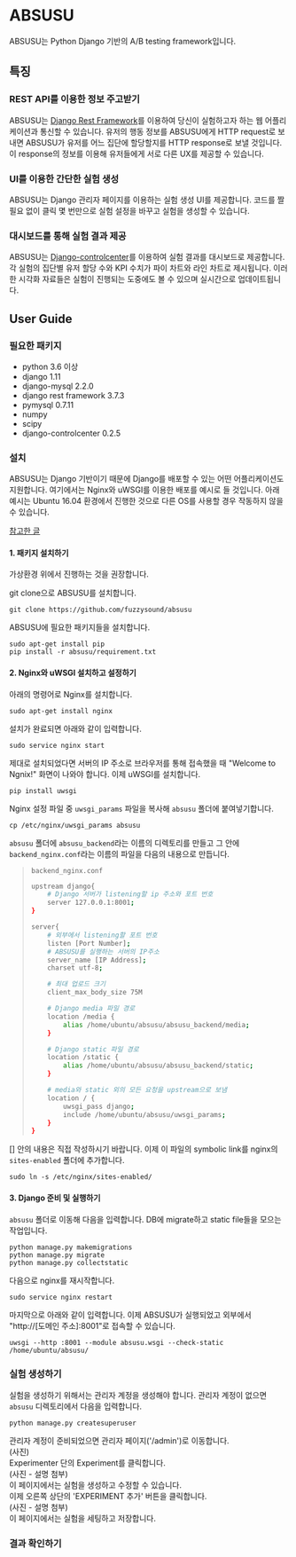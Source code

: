 # ABSUSU
ABSUSU는 Python Django 기반의 A/B testing framework입니다.
## 특징
### REST API를 이용한 정보 주고받기
ABSUSU는 [Django Rest Framework](http://www.django-rest-framework.org/)를 이용하여 당신이 실험하고자 하는 웹 어플리케이션과 통신할 수 있습니다. 유저의 행동 정보를 ABSUSU에게 HTTP request로 보내면 ABSUSU가 유저를 어느 집단에 할당할지를 HTTP response로 보낼 것입니다. 이 response의 정보를 이용해 유저들에게 서로 다른 UX를 제공할 수 있습니다.

### UI를 이용한 간단한 실험 생성
ABSUSU는 Django 관리자 페이지를 이용하는 실험 생성 UI를 제공합니다. 코드를 짤 필요 없이 클릭 몇 번만으로 실험 설정을 바꾸고 실험을 생성할 수 있습니다.

### 대시보드를 통해 실험 결과 제공
ABSUSU는 [Django-controlcenter](https://github.com/byashimov/django-controlcenter)를 이용하여 실험 결과를 대시보드로 제공합니다. 각 실험의 집단별 유저 할당 수와 KPI 수치가 파이 차트와 라인 차트로 제시됩니다. 이러한 시각화 자료들은 실험이 진행되는 도중에도 볼 수 있으며 실시간으로 업데이트됩니다. 
## User Guide
### 필요한 패키지
- python 3.6 이상
- django 1.11
- django-mysql 2.2.0
- django rest framework 3.7.3
- pymysql 0.7.11
- numpy
- scipy
- django-controlcenter 0.2.5
### 설치
ABSUSU는 Django 기반이기 때문에 Django를 배포할 수 있는 어떤 어플리케이션도 지원합니다. 여기에서는 Nginx와 uWSGI를 이용한 배포를 예시로 들 것입니다. 아래 예시는 Ubuntu 16.04 환경에서 진행한 것으로 다른 OS를 사용할 경우 작동하지 않을 수 있습니다.

[참고한 글](https://twpower.github.io/linux/2017/04/13/41(Nginx-uWSGI-Django-%EC%97%B0%EA%B2%B0%ED%95%98%EA%B8%B0).html)

#### 1. 패키지 설치하기

가상환경 위에서 진행하는 것을 권장합니다.

git clone으로 ABSUSU를 설치합니다.
```shell
git clone https://github.com/fuzzysound/absusu
```
ABSUSU에 필요한 패키지들을 설치합니다.
```shell
sudo apt-get install pip
pip install -r absusu/requirement.txt
```


#### 2. Nginx와 uWSGI 설치하고 설정하기
아래의 명령어로 Nginx를 설치합니다.
```shell
sudo apt-get install nginx
```
설치가 완료되면 아래와 같이 입력합니다.
```shell
sudo service nginx start
```
제대로 설치되었다면 서버의 IP 주소로 브라우저를 통해 접속했을 때 "Welcome to Ngnix!" 화면이 나와야 합니다.
이제 uWSGI를 설치합니다.
```shell
pip install uwsgi
```
Nginx 설정 파일 중 `uwsgi_params` 파일을 복사해 `absusu` 폴더에 붙여넣기합니다.
```shell
cp /etc/nginx/uwsgi_params absusu
```
`absusu` 폴더에 `absusu_backend`라는 이름의 디렉토리를 만들고 그 안에 `backend_nginx.conf`라는 이름의 파일을 다음의 내용으로 만듭니다.
> `backend_nginx.conf`
> ```bash
> upstream django{
>     # Django 서버가 listening할 ip 주소와 포트 번호
>     server 127.0.0.1:8001;
> }
> 
> server{
>     # 외부에서 listening할 포트 번호
>     listen [Port Number];
>     # ABSUSU를 실행하는 서버의 IP주소
>     server_name [IP Address];
>     charset utf-8;
>
>     # 최대 업로드 크기
>     client_max_body_size 75M
>
>     # Django media 파일 경로
>     location /media {
>         alias /home/ubuntu/absusu/absusu_backend/media;
>     }
>
>     # Django static 파일 경로
>     location /static {
>         alias /home/ubuntu/absusu/absusu_backend/static;
>     }
>
>     # media와 static 외의 모든 요청을 upstream으로 보냄
>     location / {
>         uwsgi_pass django;
>         include /home/ubuntu/absusu/uwsgi_params;
>     }
> }
> ```
[] 안의 내용은 직접 작성하시기 바랍니다.
이제 이 파일의 symbolic link를 nginx의 `sites-enabled` 폴더에 추가합니다.
```shell
sudo ln -s /etc/nginx/sites-enabled/
```

#### 3. Django 준비 및 실행하기
`absusu` 폴더로 이동해 다음을 입력합니다. DB에 migrate하고 static file들을 모으는 작업입니다.
```shell
python manage.py makemigrations
python manage.py migrate
python manage.py collectstatic
```
다음으로 nginx를 재시작합니다.
```shell
sudo service nginx restart
```
마지막으로 아래와 같이 입력합니다. 이제 ABSUSU가 실행되었고 외부에서 "http://[도메인 주소]:8001"로 접속할 수 있습니다.
```shell
uwsgi --http :8001 --module absusu.wsgi --check-static /home/ubuntu/absusu/
```
### 실험 생성하기
실험을 생성하기 위해서는 관리자 계정을 생성해야 합니다. 관리자 계정이 없으면 `absusu` 디렉토리에서 다음을 입력합니다.
```shell
python manage.py createsuperuser
```
관리자 계정이 준비되었으면 관리자 페이지('/admin')로 이동합니다.  
(사진)  
Experimenter 단의 Experiment를 클릭합니다.  
(사진 - 설명 첨부)  
이 페이지에서는 실험을 생성하고 수정할 수 있습니다.  
이제 오른쪽 상단의 'EXPERIMENT 추가' 버튼을 클릭합니다.  
(사진 - 설명 첨부)  
이 페이지에서는 실험을 세팅하고 저장합니다.  
### 결과 확인하기
